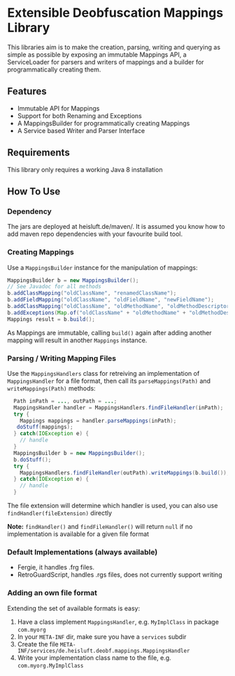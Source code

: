 # Extensible Deobfuscation Mappings Library
This libraries aim is to make the creation, parsing, writing and querying as simple as possible
by exposing an immutable Mappings API, a ServiceLoader for parsers and writers of mappings and
a builder for programmatically creating them.

## Features
- Immutable API for Mappings
- Support for both Renaming and Exceptions
- A MappingsBuilder for programmatically creating Mappings
- A Service based Writer and Parser Interface

## Requirements
This library only requires a working Java 8 installation

## How To Use
### Dependency
The jars are deployed at heisluft.de/maven/. It is assumed you know how to add maven repo dependencies
with your favourite build tool.

### Creating Mappings
Use a `MappingsBuilder` instance for the manipulation of mappings:
```java
MappingsBuilder b = new MappingsBuilder();
// See Javadoc for all methods
b.addClassMapping("oldClassName", "renamedClassName");
b.addFieldMapping("oldClassName", "oldFieldName", "newFieldName");
b.addClassMapping("oldClassName", "oldMethodName", "oldMethodDescriptor", "newMethodName");
b.addExceptions(Map.of("oldClassName" + "oldMethodName" + "oldMethodDescriptor", Set.of("java/io/IOException")));
Mappings result = b.build();
```
As Mappings are immutable, calling `build()` again after adding another mapping will result in another `Mappings` instance.

### Parsing / Writing Mapping Files
Use the `MappingsHandlers` class for retreiving an implementation of `MappingsHandler` for a
file format, then call its `parseMappings(Path)` and `writeMappings(Path)` methods:
```java
  Path inPath = ..., outPath = ...;
  MappingsHandler handler = MappingsHandlers.findFileHandler(inPath);
  try {
    Mappings mappings = handler.parseMappings(inPath);
   doStuff(mappings);
  } catch(IOException e) {
    // handle
  }
  MappingsBuilder b = new MappingsBuilder();
  b.doStuff();
  try {
    MappingsHandlers.findFileHandler(outPath).writeMappings(b.build());
  } catch(IOException e) {
    // handle
  }
```
The file extension will determine which handler is used, you can also use `findHandler(fileExtension)` directly

**Note:** `findHandler()` and `findFileHandler()` will return `null` if no implementation is available for a given file format

### Default Implementations (always available)
 - Fergie, it handles .frg files.
 - RetroGuardScript, handles .rgs files, does not currently support writing

### Adding an own file format
Extending the set of available formats is easy:
1. Have a class implement `MappingsHandler`, e.g. `MyImplClass` in package `com.myorg`
2. In your `META-INF` dir, make sure you have a `services` subdir
3. Create the file `META-INF/services/de.heisluft.deobf.mappings.MappingsHandler`
4. Write your implementation class name to the file, e.g. `com.myorg.MyImplClass`
